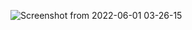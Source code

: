 ![Screenshot from 2022-06-01 03-26-15](https://user-images.githubusercontent.com/52784332/171309781-4e1417c0-9a7c-48d5-9bb7-f85ed3c8b3e5.png)
